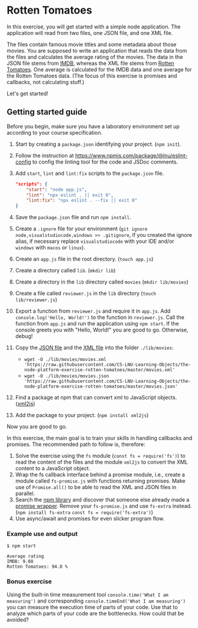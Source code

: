# Rotten Tomatoes

In this exercise, you will get started with a simple node application. The application will read from two files, one JSON file, and one XML file.

The files contain famous movie titles and some metadata about those movies. You are supposed to write an application that reads the data from the files and calculates the average rating of the movies. The data in the JSON file stems from [IMDB](http://www.imdb.com/), whereas the XML file stems from [Rotten Tomatoes](http://www.rottentomatoes.com/). One average is calculated for the IMDB data and one average for the Rotten Tomatoes data. (The focus of this exercise is promises and callbacks, not calculating stuff.)

Let's get started!

## Getting started guide

Before you begin, make sure you have a laboratory environment set up according to your course specification.

1. Start by creating a `package.json` identifying your project. (`npm init`).
1. Follow the instruction at <https://www.npmjs.com/package/@lnu/eslint-config> to config the linting tool for the code and JSDoc comments.

1. Add `start`, `lint` and `lint:fix` scripts to the `package.json` file.

    ```json
    "scripts": {
        "start": "node app.js",
        "lint": "npx eslint . || exit 0",
        "lint:fix": "npx eslint . --fix || exit 0"
    }
    ```

1. Save the `package.json` file and run `npm install`.
1. Create a `.ignore` file for your environment (`git ignore node,visualstudiocode,windows >> .gitignore`, if you created the ignore alias, if necessary replace `visualstudiocode` with your IDE and/or `windows` with `macos` or `linux`).
1. Create an `app.js` file in the root directory. (`touch app.js`)
1. Create a directory called `lib`. (`mkdir lib`)
1. Create a directory in the `lib` directory called `movies` (`mkdir lib/movies`)
1. Create a file called `reviewer.js`  in the `lib` directory (`touch lib/reviewer.js`)
1. Export a function from `reviewer.js` and require it in `app.js`. Add `console.log('Hello, World!')` to the function in `reviewer.js`. Call the function from `app.js` and run the application using `npm start`. If the console greets you with "Hello, World!" you are good to go. Otherwise, debug!
1. Copy the [JSON file](movies.json) and the [XML file](movies.xml) into the folder `./lib/movies`:
    - `wget -O ./lib/movies/movies.xml 'https://raw.githubusercontent.com/CS-LNU-Learning-Objects/the-node-platform-exercise-rotten-tomatoes/master/movies.xml'`
    - `wget -O ./lib/movies/movies.json 'https://raw.githubusercontent.com/CS-LNU-Learning-Objects/the-node-platform-exercise-rotten-tomatoes/master/movies.json'`
1. Find a package at npm that can convert xml to JavaScript objects. ([xml2js](https://www.npmjs.com/package/xml2js))
1. Add the package to your project. (`npm install xml2js`)

Now you are good to go.

In this exercise, the main goal is to train your skills in handling callbacks and promises. The recommended path to follow is, therefore:

1. Solve the exercise using the `fs` module (`const fs = require('fs')`) to read the content of the files and the module `xml2js` to convert the XML content to a JavaScript object.
1. Wrap the fs callback interface behind a promise module, i.e., create a module called `fs-promise.js` with functions returning promises. Make use of `Promise.all()` to be able to read the XML and JSON files in parallel.
1. Search the [npm library](https://www.npmjs.com/search?q=fs+promise) and discover that someone else already made a [promise wrapper](https://www.npmjs.com/package/fs-extra). Remove your `fs-promise.js` and use `fs-extra` instead. (`npm install fs-extra` `const fs = require('fs-extra')`)
1. Use async/await and promises for even slicker program flow.

### Example use and output

```shell
$ npm start

Average rating
IMDB: 9.08
Rotten Tomatoes: 94.8 %
```

### Bonus exercise

Using the built-in time measurement tool `console.time('What I am measuring')` and corresponding `console.timeEnd('What I am measuring')` you can measure the execution time of parts of your code. Use that to analyze which parts of your code are the bottlenecks. How could that be avoided?
